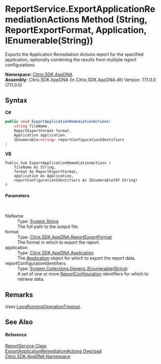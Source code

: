 # ReportService.ExportApplicationRemediationActions Method (String, ReportExportFormat, Application, IEnumerable(String))
 

Exports the Application Remediation Actions report for the specified application, optionally combining the results from multiple report configurations.

**Namespace:**&nbsp;[Citrix.SDK.AppDNA](index.md)<br />**Assembly:**&nbsp;Citrix.SDK.AppDNA (in Citrix.SDK.AppDNA.dll) Version: 7.11.0.0 (7.11.0.0)

## Syntax

**C#**
```csharp
public void ExportApplicationRemediationActions(
	string fileName,
	ReportExportFormat format,
	Application application,
	IEnumerable<string> reportConfigurationIdentifiers
)
```

**VB**
```vbnet
Public Sub ExportApplicationRemediationActions ( 
	fileName As String,
	format As ReportExportFormat,
	application As Application,
	reportConfigurationIdentifiers As IEnumerable(Of String)
)
```


#### Parameters
&nbsp;<dl><dt>fileName</dt><dd>Type: <a href="http://msdn2.microsoft.com/en-us/library/s1wwdcbf" target="_blank">System.String</a><br />The full path to the output file.</dd><dt>format</dt><dd>Type: <a href="e3db318a-d7d0-0cc9-b54c-cb96a06a971a">Citrix.SDK.AppDNA.ReportExportFormat</a><br />The format in which to export the report.</dd><dt>application</dt><dd>Type: <a href="1779bfff-4b29-0f26-8a09-10acdd530bbc">Citrix.SDK.AppDNA.Application</a><br />The <a href="1779bfff-4b29-0f26-8a09-10acdd530bbc">Application</a> object for which to export the report data.</dd><dt>reportConfigurationIdentifiers</dt><dd>Type: <a href="http://msdn2.microsoft.com/en-us/library/9eekhta0" target="_blank">System.Collections.Generic.IEnumerable</a>(<a href="http://msdn2.microsoft.com/en-us/library/s1wwdcbf" target="_blank">String</a>)<br />A set of one or more <a href="65f3ee4f-5129-5083-b4da-0f1e23fc3784">ReportConfiguration</a> identifiers for which to retrieve data.</dd></dl>

## Remarks
Uses <a href="e74ea603-e9dc-56af-bfff-169ae1682d02">LongRunningOperationTimeout</a>.

## See Also


#### Reference
<a href="9e51be1a-2f54-b974-0f38-360e4e12cb6d">ReportService Class</a><br /><a href="54cfb141-50ef-105e-5f40-275f435a7312">ExportApplicationRemediationActions Overload</a><br /><a href="fe2d265b-410b-8b11-1eb4-a790e0b062bf">Citrix.SDK.AppDNA Namespace</a><br />